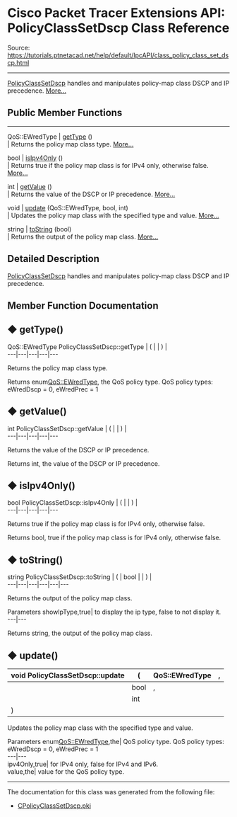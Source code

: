 # Cisco Packet Tracer Extensions API: PolicyClassSetDscp Class Reference

Source: https://tutorials.ptnetacad.net/help/default/IpcAPI/class_policy_class_set_dscp.html

---

[PolicyClassSetDscp](class_policy_class_set_dscp.html "PolicyClassSetDscp handles and manipulates policy-map class DSCP and IP precedence.") handles and manipulates policy-map class DSCP and IP precedence. [More...](class_policy_class_set_dscp.html#details)

##  Public Member Functions  
  
---  
QoS::EWredType | [getType](class_policy_class_set_dscp.html#abfa8801c2e67d3614acb802144ed2200) ()  
| Returns the policy map class type. [More...](class_policy_class_set_dscp.html#abfa8801c2e67d3614acb802144ed2200)  
  
bool | [isIpv4Only](class_policy_class_set_dscp.html#a4ec3c7a12cb9ddbcce77394d08afd57c) ()  
| Returns true if the policy map class is for IPv4 only, otherwise false. [More...](class_policy_class_set_dscp.html#a4ec3c7a12cb9ddbcce77394d08afd57c)  
  
int | [getValue](class_policy_class_set_dscp.html#ac5a72daf417db1f6b930f8273379c695) ()  
| Returns the value of the DSCP or IP precedence. [More...](class_policy_class_set_dscp.html#ac5a72daf417db1f6b930f8273379c695)  
  
void | [update](class_policy_class_set_dscp.html#ac3985c2c99dfe3699b6910a9923be199) (QoS::EWredType, bool, int)  
| Updates the policy map class with the specified type and value. [More...](class_policy_class_set_dscp.html#ac3985c2c99dfe3699b6910a9923be199)  
  
string | [toString](class_policy_class_set_dscp.html#af10349633e34bf559edc3b1261d8d220) (bool)  
| Returns the output of the policy map class. [More...](class_policy_class_set_dscp.html#af10349633e34bf559edc3b1261d8d220)  
  
  
## Detailed Description

[PolicyClassSetDscp](class_policy_class_set_dscp.html "PolicyClassSetDscp handles and manipulates policy-map class DSCP and IP precedence.") handles and manipulates policy-map class DSCP and IP precedence. 

## Member Function Documentation

## ◆ getType()

QoS::EWredType PolicyClassSetDscp::getType  | ( | | ) |   
---|---|---|---|---  
  
Returns the policy map class type. 

Returns
    enum<QoS::EWredType>, the QoS policy type. QoS policy types: eWredDscp = 0, eWredPrec = 1 

## ◆ getValue()

int PolicyClassSetDscp::getValue  | ( | | ) |   
---|---|---|---|---  
  
Returns the value of the DSCP or IP precedence. 

Returns
    int, the value of the DSCP or IP precedence. 

## ◆ isIpv4Only()

bool PolicyClassSetDscp::isIpv4Only  | ( | | ) |   
---|---|---|---|---  
  
Returns true if the policy map class is for IPv4 only, otherwise false. 

Returns
    bool, true if the policy map class is for IPv4 only, otherwise false. 

## ◆ toString()

string PolicyClassSetDscp::toString  | ( | bool  | | ) |   
---|---|---|---|---|---  
  
Returns the output of the policy map class. 

Parameters
     showIpType,true| to display the ip type, false to not display it.  
---|---  
  
Returns
    string, the output of the policy map class. 

## ◆ update()

void PolicyClassSetDscp::update  | ( | QoS::EWredType  | ,   
---|---|---|---  
|  | bool  | ,   
|  | int  |   
| ) | |   
  
Updates the policy map class with the specified type and value. 

Parameters
     enum<QoS::EWredType>,the| QoS policy type. QoS policy types: eWredDscp = 0, eWredPrec = 1   
---|---  
ipv4Only,true| for IPv4 only, false for IPv4 and IPv6.   
value,the| value for the QoS policy type.   
  
* * *

The documentation for this class was generated from the following file:

  * [CPolicyClassSetDscp.pki](_c_policy_class_set_dscp_8pki.html)


